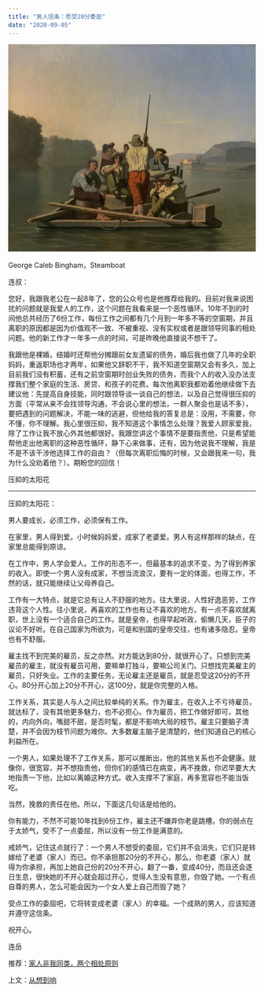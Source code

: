 ```yaml
---
title: "男人信条：愿受20分委屈"
date: "2020-09-05"
---
```


  

![连岳文章](images/连岳文章picture-6.jpg)

George Caleb Bingham，Steamboat

  

连叔：

  

您好，我跟我老公在一起8年了，您的公众号也是他推荐给我的。目前对我来说困扰的问题就是我爱人的工作，这个问题在我看来是一个恶性循环。10年不到的时间他总共经历了6份工作，每份工作之间都有几个月到一年多不等的空窗期，并且离职的原因都是因为价值观不一致、不被重视、没有实权或者是跟领导同事的相处问题。他的新工作才一年多一点的时间，可是昨晚他直接说不想干了。

  

我跟他是裸婚，结婚时还帮他分摊跟前女友遗留的债务，婚后我也做了几年的全职妈妈，重返职场也才两年，如果他又辞职不干，我不知道空窗期又会有多久，加上目前我们没有积蓄，还有之前空窗期时创业失败的债务，而我个人的收入没办法支撑我们整个家庭的生活、房贷、和孩子的花费。每次他离职我都劝着他继续做下去建议他：先提高自身技能，同时跟领导谈一谈自己的想法，以及自己觉得很压抑的方面（平常从来不会找领导沟通，不会说心里的想法，一群人聚会也是话不多），要把遇到的问题解决，不能一味的逃避，但他给我的答复总是：没用，不需要，你不懂，你不理解。我心里很压抑，我不知道这个事情怎么处理？我爱人顾家爱我，除了工作让我不放心外其他都很好。我跟您讲这个事情不是要指责他，只是希望能帮他走出他离职的这种恶性循环，静下心来做事，还有，因为他说我不理解，我是不是不该干涉他选择工作的自由？（但每次离职后悔的时候，又会跟我来一句，我为什么没劝着他？）。期盼您的回信！

  

压抑的太阳花

  

* * *

  

压抑的太阳花：

  

男人要成长，必须工作，必须保有工作。

  

在家里，男人得到爱。小时候妈妈爱，成家了老婆爱。男人有这样那样的缺点，在家里总能得到原谅。

  

在工作中，男人学会爱人。工作的形态不一，但最基本的追求不变，为了得到养家的收入。即使一个男人没有成家，不想当流浪汉，要有一定的体面，也得工作，不然的话，就只能继续让父母养自己。

  

工作有一大特点，就是它总有让人不舒服的地方。往大里说，人性好逸恶劳，工作违背这个人性。往小里说，再喜欢的工作也有让不喜欢的地方。有一点不喜欢就离职，世上没有一个适合自己的工作。就是皇帝，也得早起听政，偷懒几天，臣子的议论不好听。在自己国家为所欲为，可是和别国的皇帝交往，也有诸多隐忍。皇帝也有不舒服。

  

雇主找不到完美的雇员，反之亦然。对方能达到80分，就很开心了。只想到完美雇员的雇主，就没有雇员可用，要嘛单打独斗，要嘛公司关门。只想找完美雇主的雇员，只好失业。工作的主要任务，无论雇主还是雇员，就是忍受这20分的不开心。80分开心加上20分不开心，这100分，就是你完整的人格。

  

工作关系，其实是人与人之间比较单纯的关系。作为雇主，在收入上不亏待雇员，就达标了，没有其他更多魅力，也不必担心。作为雇员，把工作做好即可，其他的，内向外向，嘴甜不甜，是否时髦，都是不影响大局的枝节。雇主只要脑子清楚，并不会因为枝节问题为难你。大多数雇主脑子是清楚的，他们知道自己的核心利益所在。

  

一个男人，如果处理不了工作关系，那可以推断出，他的其他关系也不会健康。就像你，很宽容，并不想指责他，但你们的感情已在病变，再不挽救，你迟早要大大地指责一下他，比如以离婚这种方式。收入支撑不了家庭，再多宽容也不能当饭吃。

  

当然，挽救的责任在他。所以，下面这几句话是给他的。

  

你有能力，不然不可能10年找到6份工作，雇主还不嫌弃你老是跳槽。你的弱点在于太娇气，受不了一点委屈，所以没有一份工作是满意的。

  

戒娇气，记住这点就行了：一个男人不想受的委屈，它们并不会消失，它们只是转嫁给了老婆（家人）而已。你不承担那20分的不开心，那么，你老婆（家人）就得为你承担，再加上她自己份的20分不开心，翻了一番，变成40分，而且还会逐日生息，很快她的不开心就会超过开心，觉得人生没有意思，你毁了她。一个有点自尊的男人，怎么可能会因为一个女人爱上自己而毁了她？

  

受点工作的委屈吧，它将转变成老婆（家人）的幸福。一个成熟的男人，应该知道并遵守这信条。

  

祝开心。

  

连岳

  

推荐：[家人非我同类，两个相处原则](http://mp.weixin.qq.com/s?__biz=MjM5NDU0Mjk2MQ==&mid=2651647485&idx=1&sn=59db0bdb2f091335d487eab6cf42d857&chksm=bd7e69e38a09e0f55f5c4bdf162b663a2d083a9672dfaab2296d6f4cfe49cbddd8b9db585c24&scene=21#wechat_redirect)  

上文：[从想到响](http://mp.weixin.qq.com/s?__biz=MjM5NDU0Mjk2MQ==&mid=2651647969&idx=1&sn=e83f1961dbe3926cd60d5a9af718bcf2&chksm=bd7e6bff8a09e2e9d98c72bacad72c56494643dc6cb40b42b77daee6db2e0dcd688c663bd638&scene=21#wechat_redirect)
